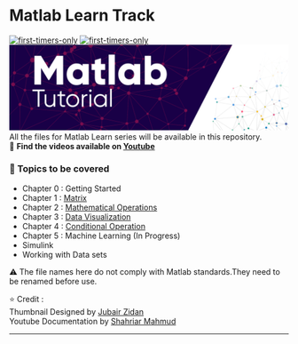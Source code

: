 ﻿# Matlab Learn Track
[![first-timers-only](https://img.shields.io/badge/First--timers-Friendly-ff69b4)](https://www.firsttimersonly.com/)
[![first-timers-only](https://img.shields.io/badge/Matlab-Tutorial-blue)](https://www.firsttimersonly.com/)
![Matlab Tutorial TM ; Designed by J Zidan](Assets/TM.PNG)
<br>
All the files for Matlab Learn series will be available in this repository. <br>
🎥 <b>Find the videos available on [Youtube](https://www.youtube.com/playlist?list=PLZFNStB2gWcFqqNk8KSL69mY5y4Hl7g5Q) </b>

### :scroll: Topics to be covered
* Chapter 0 : Getting Started
* Chapter 1 : [Matrix](https://github.com/Iftu119/Matlab-Learn-Track/tree/main/1.Handling%20Matrix)
* Chapter 2 : [Mathematical Operations](https://github.com/Iftu119/Matlab-Learn-Track/tree/main/2.Mathematical%20Operations)
* Chapter 3 : [Data Visualization](https://github.com/Iftu119/Matlab-Learn-Track/tree/main/3.%20Data%20Visualization)
* Chapter 4 : [Conditional Operation](https://github.com/Iftu119/Matlab-Learn-Track/tree/main/4.%20Conditionals%20%26%20Loops)
* Chapter 5 : Machine Learning (In Progress)
* Simulink
* Working with Data sets


⚠️ The file names here do not comply with Matlab standards.They need to be renamed before use.

⭐ Credit : <br>
Thumbnail Designed by [Jubair Zidan](https://www.behance.net/jubairzidan99) <br>
Youtube Documentation by [Shahriar Mahmud](https://www.facebook.com/shahriar.sadee)

---
